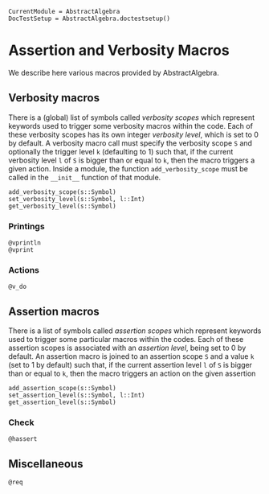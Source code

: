 ```@meta
CurrentModule = AbstractAlgebra
DocTestSetup = AbstractAlgebra.doctestsetup()
```

# Assertion and Verbosity Macros

We describe here various macros provided by AbstractAlgebra.

## Verbosity macros
There is a (global) list of symbols called *verbosity scopes* which represent keywords used to
trigger some verbosity macros within the code. Each of these verbosity scopes has its own
integer *verbosity level*, which is set to $0$ by default. A verbosity macro call
must specify the verbosity scope `S` and optionally the trigger level `k` (defaulting to $1$) such that,
if the current verbosity level `l` of `S` is bigger than or equal to `k`, then the
macro triggers a given action.  Inside a module, the function `add_verbosity_scope` must be
called in the `__init__` function of that module.

```@docs
add_verbosity_scope(s::Symbol)
set_verbosity_level(s::Symbol, l::Int)
get_verbosity_level(s::Symbol)
```

### Printings

```@docs
@vprintln
@vprint
```

### Actions

```@docs
@v_do
```

## Assertion macros
There is a list of symbols called *assertion scopes* which represent keywords used to
trigger some particular macros within the codes. Each of these assertion scopes is
associated with an *assertion level*, being set to $0$ by default. An assertion macro
is joined to an assertion scope `S` and a value `k` (set to $1$ by default) such that,
if the current assertion level `l` of `S` is bigger than or equal to `k`, then the
macro triggers an action on the given assertion

```@docs
add_assertion_scope(s::Symbol)
set_assertion_level(s::Symbol, l::Int)
get_assertion_level(s::Symbol)
```

### Check

```@docs
@hassert
```

## Miscellaneous

```@docs
@req
```
